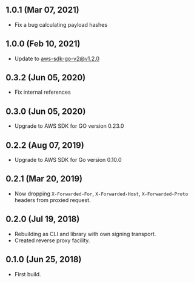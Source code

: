 ## 1.0.1 (Mar 07, 2021)

* Fix a bug calculating payload hashes

## 1.0.0 (Feb 10, 2021)

* Update to aws-sdk-go-v2@v1.2.0

## 0.3.2 (Jun 05, 2020)

* Fix internal references

## 0.3.0 (Jun 05, 2020)

* Upgrade to AWS SDK for GO version 0.23.0

## 0.2.2 (Aug 07, 2019)

  * Upgrade to AWS SDK for Go version 0.10.0

## 0.2.1 (Mar 20, 2019)

  * Now dropping `X-Forwarded-For`, `X-Forwarded-Host`, `X-Forwarded-Proto` headers from proxied request.

## 0.2.0 (Jul 19, 2018)

  * Rebuilding as CLI and library with own signing transport.
  * Created reverse proxy facility.

## 0.1.0 (Jun 25, 2018)

  * First build.
